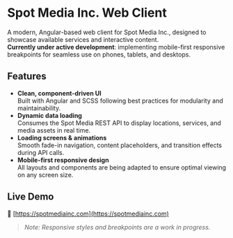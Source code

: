 # Spot Media Inc. Web Client

A modern, Angular-based web client for Spot Media Inc., designed to showcase available services and interactive content.  
**Currently under active development**: implementing mobile-first responsive breakpoints for seamless use on phones, tablets, and desktops.

## Features

- **Clean, component-driven UI**  
  Built with Angular and SCSS following best practices for modularity and maintainability.  
- **Dynamic data loading**  
  Consumes the Spot Media REST API to display locations, services, and media assets in real time.  
- **Loading screens & animations**  
  Smooth fade-in navigation, content placeholders, and transition effects during API calls.  
- **Mobile-first responsive design**  
  All layouts and components are being adapted to ensure optimal viewing on any screen size.

## Live Demo

🔗 [https://spotmediainc.com](https://spotmediainc.com)

> _Note: Responsive styles and breakpoints are a work in progress._  

